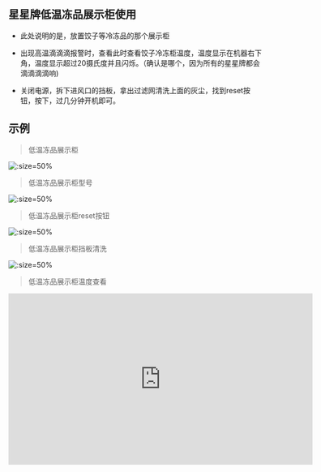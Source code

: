## 星星牌低温冻品展示柜使用

* 此处说明的是，放置饺子等冷冻品的那个展示柜

* 出现高温滴滴滴报警时，查看此时查看饺子冷冻柜温度，温度显示在机器右下角，温度显示超过20摄氏度并且闪烁。（确认是哪个，因为所有的星星牌都会滴滴滴滴响)

* 关闭电源，拆下进风口的挡板，拿出过滤网清洗上面的灰尘，找到reset按钮，按下，过几分钟开机即可。


## 示例

> 低温冻品展示柜

![](https://gitee.com/GaloisFields/WORKFLOWS4COMPANY/raw/master/resources/pic/equipment/冻品展示柜.jpeg ':size=50%')

> 低温冻品展示柜型号

![](https://gitee.com/GaloisFields/WORKFLOWS4COMPANY/raw/master/resources/pic/equipment/冻品展示柜型号.jpeg ':size=50%')

> 低温冻品展示柜reset按钮

![](https://gitee.com/GaloisFields/WORKFLOWS4COMPANY/raw/master/resources/pic/equipment/冻品展示柜reset.jpeg ':size=50%')

> 低温冻品展示柜挡板清洗

![](https://gitee.com/GaloisFields/WORKFLOWS4COMPANY/raw/master/resources/pic/equipment/冻品展示柜挡板.jpeg ':size=50%')

> 低温冻品展示柜温度查看

<iframe style='width: 600px;height: 338px' background-image:url=".resources/pic/logo/视频封面0.png" frameborder='no' allowfullscreen mozallowfullscreen webkitallowfullscreen src='http://go.plvideo.cn/front/video/preview?vid=2d67f7188ec6d9617ecb769c6f20483b_2'></iframe>
